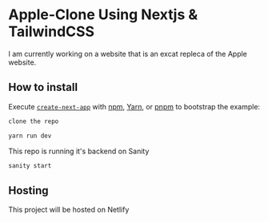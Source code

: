 # Apple-Clone Using Nextjs & TailwindCSS

I am currently working on a website that is an excat repleca of the Apple website.


## How to install

Execute [`create-next-app`](https://github.com/vercel/next.js/tree/canary/packages/create-next-app) with [npm](https://docs.npmjs.com/cli/init), [Yarn](https://yarnpkg.com/lang/en/docs/cli/create/), or [pnpm](https://pnpm.io) to bootstrap the example:

```bash
clone the repo
```

```bash
yarn run dev
```

This repo is running it's backend on Sanity

```bash
sanity start
```
## Hosting

This project will be hosted on Netlify
